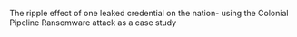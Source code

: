 The ripple effect of one leaked credential on the nation- using the Colonial Pipeline Ransomware attack as a case study
